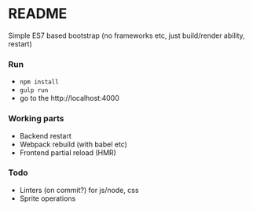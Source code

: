 # README #

Simple ES7 based bootstrap (no frameworks etc, just build/render ability, restart)

### Run ###

* `npm install`
* `gulp run`
* go to the http://localhost:4000

### Working parts ###

* Backend restart
* Webpack rebuild (with babel etc)
* Frontend partial reload (HMR)

### Todo ###

* Linters (on commit?) for js/node, css
* Sprite operations